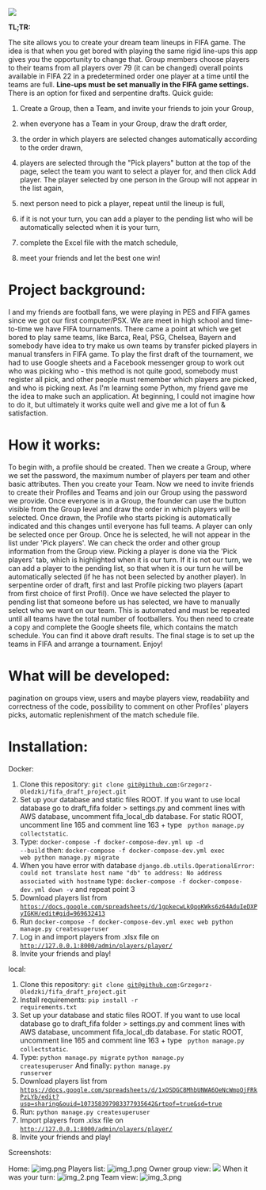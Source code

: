 ![](static/images/full_site_logo.png)



**TL;TR:**

The site allows you to create your dream team lineups in FIFA game. The idea is that when you get bored with playing the same rigid line-ups this app gives you the opportunity to change that. Group members choose players to their teams from all players over 79 (it can be changed) overall points available in FIFA 22 in a predetermined order one player at a time until the teams are full. **Line-ups must be set manually in the FIFA game settings.** There is an option for fixed and serpentine drafts.
Quick guide:

1. Create a Group, then a Team, and invite your friends to join your Group,

2. when everyone has a Team in your Group, draw the draft order,

3. the order in which players are selected changes automatically according to the order drawn,

4. players are selected through the "Pick players" button at the top of the page, select the team you want to select a player for, and then click Add player. The player selected by one person in the Group will not appear in the list again,

5. next person need to pick a player, repeat until the lineup is full,

6. if it is not your turn, you can add a player to the pending list who will be automatically selected when it is your turn,

7. complete the Excel file with the match schedule,

8. meet your friends and let the best one win!

# Project background:
I and my friends are football fans, we were playing in PES and FIFA games since we got our first computer/PSX. We are meet in high school and time-to-time we have FIFA tournaments. There came a point at which we get bored to play same teams, like Barca, Real, PSG, Chelsea, Bayern and somebody have idea to try make us own teams by transfer picked players in manual transfers in FIFA game. To play the first draft of the tournament, we had to use Google sheets and a Facebook messenger group to work out who was picking who - this method is not quite good, somebody must register all pick, and other people must remember which players are picked, and who is picking next. As I'm learning some Python, my friend gave me the idea to make such an application. At beginning, I could not imagine how to do it, but ultimately it works quite well and give me a lot of fun & satisfaction. 

# How it works:
To begin with, a profile should be created. Then we create a Group, where we set the password, the maximum number of players per team and other basic attributes. Then you create your Team. Now we need to invite friends to create their Profiles and Teams and join our Group using the password we provide. Once everyone is in a Group, the founder can use the button visible from the Group level and draw the order in which players will be selected. Once drawn, the Profile who starts picking is automatically indicated and this changes until everyone has full teams. A player can only be selected once per Group. Once he is selected, he will not appear in the list under 'Pick players'. We can check the order and other group information from the Group view. Picking a player is done via the 'Pick players' tab, which is highlighted when it is our turn. If it is not our turn, we can add a player to the pending list, so that when it is our turn he will be automatically selected (if he has not been selected by another player). In serpentine order of draft, first and last Profile picking two players (apart from first choice of first Profil). Once we have selected the player to pending list that someone before us has selected, we have to manually select who we want on our team. This is automated and must be repeated until all teams have the total number of footballers. You then need to create a copy and complete the Google sheets file, which contains the match schedule. You can find it above draft results. The final stage is to set up the teams in FIFA and arrange a tournament. Enjoy!

# What will be developed:
pagination on groups view, users and maybe players view,
readability and correctness of the code,
possibility to comment on other Profiles' players picks,
automatic replenishment of the match schedule file.

# Installation:
Docker:
1. Clone this repository: <code>git clone git@github.com:Grzegorz-Oledzki/fifa_draft_project.git</code>
2. Set up your database and static files ROOT. If you want to use local database go to draft_fifa folder > settings.py and comment lines with AWS database, uncomment fifa_local_db database. For static ROOT, uncomment line 165 and comment line 163 + type <code> python manage.py collectstatic</code>. 
3. Type:
<code>docker-compose -f docker-compose-dev.yml up -d --build</code>
then:
<code>docker-compose -f docker-compose-dev.yml exec web python manage.py migrate</code>
4. When you have error with database `django.db.utils.OperationalError: could not translate host name "db" to address: No address associated with hostname`
type:
<code>docker-compose -f docker-compose-dev.yml down -v</code>
and repeat point 3
5. Download players list from
<code>https://docs.google.com/spreadsheets/d/1gpkecwLkQqoKWks6z64AduIeDXPyIGKH/edit#gid=969632413</code>
6. Run <code>docker-compose -f docker-compose-dev.yml exec web python manage.py createsuperuser</code>
7. Log in and import players from .xlsx file on <code>http://127.0.0.1:8000/admin/players/player/ </code> 
8. Invite your friends and play! 


local:
1. Clone this repository: <code>git clone git@github.com:Grzegorz-Oledzki/fifa_draft_project.git</code>
2. Install requirements: <code>pip install -r requirements.txt</code>
3. Set up your database and static files ROOT. If you want to use local database go to draft_fifa folder > settings.py and comment lines with AWS database, uncomment fifa_local_db database. For static ROOT, uncomment line 165 and comment line 163 + type <code> python manage.py collectstatic</code>. 
4. Type:
<code>python manage.py migrate</code>
<code>python manage.py createsuperuser</code>
And finally:
<code>python manage.py runserver</code>
5. Download players list from
<code>https://docs.google.com/spreadsheets/d/1xOSDGC8MhbUNWA6OeNcWmpOjFRkPzLYb/edit?usp=sharing&ouid=107358397983377935642&rtpof=true&sd=true </code>
6. Run: <code>python manage.py createsuperuser</code>
7. Import players from .xlsx file on <code>http://127.0.0.1:8000/admin/players/player/ </code> 
8. Invite your friends and play! 

Screenshots: 

Home:
![img.png](static/images/img.png)
Players list:
![img_1.png](static/images/img_1.png)
Owner group view:
![](static/images/img_4.png)
When it was your turn:
![img_2.png](static/images/img_2.png)
Team view:
![img_3.png](static/images/img_3.png)
